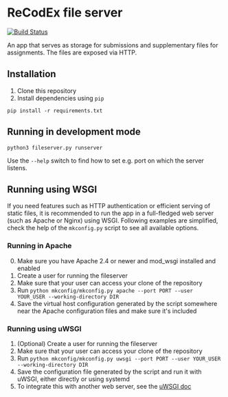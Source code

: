 # ReCodEx file server
[![Build 
Status](https://img.shields.io/travis/ReCodEx/fileserver/master.svg?label=Build%20status)](https://travis-ci.org/ReCodEx/fileserver)

An app that serves as storage for submissions and supplementary files for 
assignments. The files are exposed via HTTP.

## Installation

1. Clone this repository
2. Install dependencies using `pip`
```
pip install -r requirements.txt
```

## Running in development mode

```
python3 fileserver.py runserver
```

Use the `--help` switch to find how to set e.g. port on which the server 
listens.

## Running using WSGI

If you need features such as HTTP authentication or efficient serving of static 
files, it is recommended to run the app in a full-fledged web server (such as 
Apache or Nginx) using WSGI. Following examples are simplified, check the help 
of the `mkconfig.py` script to see all available options.

### Running in Apache

0. Make sure you have Apache 2.4 or newer and mod_wsgi installed and enabled
1. Create a user for running the fileserver
2. Make sure that your user can access your clone of the repository
3. Run `python mkconfig/mkconfig.py apache --port PORT --user YOUR_USER --working-directory DIR`
4. Save the virtual host configuration generated by the script somewhere near the Apache configuration files
   and make sure it's included

### Running using uWSGI

1. (Optional) Create a user for running the fileserver
2. Make sure that your user can access your clone of the repository
3. Run `python mkconfig/mkconfig.py uwsgi --port PORT --user YOUR_USER 
   --working-directory DIR`
4. Save the configuration file generated by the script and run it with uWSGI, 
   either directly or using systemd
5. To integrate this with another web server, see the [uWSGI 
   doc](http://uwsgi-docs.readthedocs.io/en/latest/WebServers.html)

